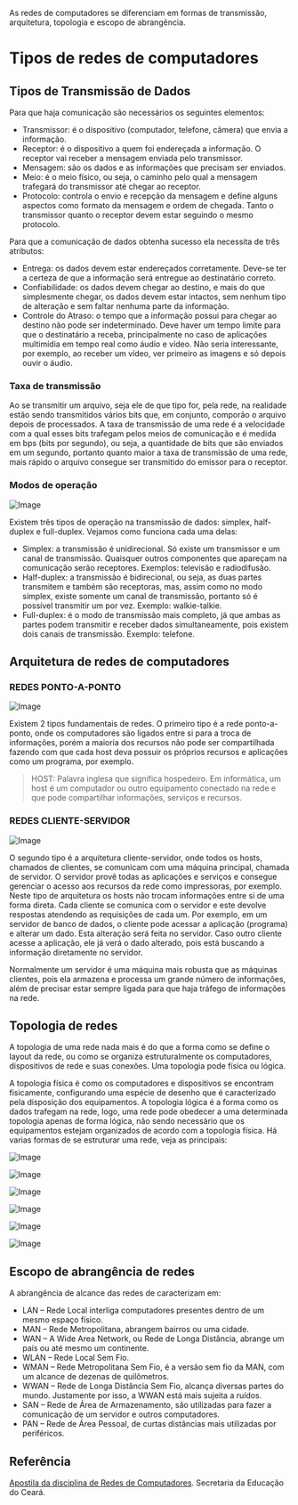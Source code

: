 As redes de computadores se diferenciam em formas de transmissão, arquitetura, topologia e escopo de abrangência.

# Tipos de redes de computadores
## Tipos de Transmissão de Dados

Para que haja comunicação são necessários os seguintes elementos:

- Transmissor: é o dispositivo (computador, telefone, câmera) que envia a informação.
- Receptor: é o dispositivo a quem foi endereçada a informação. O receptor vai receber a mensagem enviada pelo transmissor.
- Mensagem: são os dados e as informações que precisam ser enviados.
- Meio: é o meio físico, ou seja, o caminho pelo qual a mensagem trafegará do transmissor até chegar ao receptor.
- Protocolo: controla o envio e recepção da mensagem e define alguns aspectos como formato da mensagem e ordem de chegada. Tanto o transmissor quanto o receptor devem estar seguindo o mesmo protocolo.

Para que a comunicação de dados obtenha sucesso ela necessita de três atributos:

- Entrega: os dados devem estar endereçados corretamente. Deve-se ter a certeza de que a informação será entregue ao destinatário correto.
- Confiabilidade: os dados devem chegar ao destino, e mais do que simplesmente chegar, os dados devem estar intactos, sem nenhum tipo de alteração e sem faltar nenhuma parte da informação.
- Controle do Atraso: o tempo que a informação possui para chegar ao destino não pode ser indeterminado. Deve haver um tempo limite para que o destinatário a receba, principalmente no caso de aplicações multimídia em tempo real como áudio e vídeo. Não seria interessante, por exemplo, ao receber um vídeo, ver primeiro as imagens e só depois ouvir o áudio.

### Taxa de transmissão

Ao se transmitir um arquivo, seja ele de que tipo for, pela rede, na realidade estão sendo transmitidos vários bits que, em conjunto, comporão o arquivo depois de processados. A taxa de transmissão de uma rede é a velocidade com a qual esses bits trafegam pelos meios de comunicação e é medida em bps (bits por segundo), ou seja, a quantidade de bits que são enviados em um segundo, portanto quanto maior a taxa de transmissão de uma rede, mais rápido o arquivo consegue ser transmitido do emissor para o receptor.

### Modos de operação

![Image](https://user-images.githubusercontent.com/45495068/182736472-99d96cd9-8f26-49c5-b69b-5a51b931767e.png)

Existem três tipos de operação na transmissão de dados: simplex, half-duplex e full-duplex. Vejamos como funciona cada uma delas:

- Simplex: a transmissão é unidirecional. Só existe um transmissor e um canal de transmissão. Quaisquer outros componentes que apareçam na comunicação serão receptores. Exemplos: televisão e radiodifusão.
- Half-duplex: a transmissão é bidirecional, ou seja, as duas partes transmitem e também são receptoras, mas, assim como no modo simplex, existe somente um canal de transmissão, portanto só é possível transmitir um por vez. Exemplo: walkie-talkie.
- Full-duplex: é o modo de transmissão mais completo, já que ambas as partes podem transmitir e receber dados simultaneamente, pois existem dois canais de transmissão. Exemplo: telefone.

## Arquitetura de redes de computadores

### REDES PONTO-A-PONTO

![Image](https://user-images.githubusercontent.com/45495068/182733236-f65f6c8c-424f-46a5-b36d-d627ca8aa7a1.png)

Existem 2 tipos fundamentais de redes. O primeiro tipo é a rede ponto-a-ponto, onde os computadores são ligados entre si para a troca de informações, porém a maioria dos recursos não pode ser compartilhada fazendo com que cada host deva possuir os próprios recursos e aplicações como um programa, por exemplo.

> HOST: Palavra inglesa que significa hospedeiro.
> Em informática, um host é um computador ou outro equipamento conectado na rede e que pode compartilhar informações, serviços e recursos.

### REDES CLIENTE-SERVIDOR

![Image](https://user-images.githubusercontent.com/45495068/182733684-fdbb7944-6cbb-464f-a5b3-96f6728327ab.png)


O segundo tipo é a arquitetura cliente-servidor, onde todos os hosts, chamados de clientes, se comunicam com uma máquina principal, chamada de servidor. O servidor provê todas as aplicações e serviços e consegue gerenciar o acesso aos recursos da rede como impressoras, por exemplo. Neste tipo de arquitetura os hosts não trocam informações entre si de uma forma direta.
Cada cliente se comunica com o servidor e este devolve respostas atendendo as requisições de cada um. Por exemplo, em um servidor de banco de dados, o cliente pode acessar a aplicação (programa) e alterar um dado. Esta alteração será feita no servidor. Caso outro cliente acesse a aplicação, ele já verá o dado alterado, pois está buscando a informação diretamente no servidor.

Normalmente um servidor é uma máquina mais robusta que as máquinas clientes, pois ela armazena e processa um grande número de informações,  além de precisar estar sempre ligada para que haja tráfego de informações na rede.

## Topologia de redes

A topologia de uma rede nada mais é do que a forma como se define o layout da rede, ou como se organiza estruturalmente os computadores, dispositivos de rede e suas conexões. Uma topologia pode física ou lógica. 

A topologia física é como os computadores e dispositivos se encontram fisicamente, configurando uma espécie de desenho que é caracterizado pela disposição dos equipamentos. A topologia lógica é a forma como os dados trafegam na rede, logo, uma rede pode obedecer a uma determinada topologia apenas de forma lógica, não sendo necessário que os equipamentos estejam organizados de
acordo com a topologia física. Há varias formas de se estruturar uma rede, veja as principais:

![Image](https://user-images.githubusercontent.com/45495068/182739000-d1a24f90-aefb-4146-8384-b76ec65d7cfb.png)

![Image](https://user-images.githubusercontent.com/45495068/182739043-dac9a65d-27f0-43a1-9356-0438df56b672.png)

![Image](https://user-images.githubusercontent.com/45495068/182739095-2a528b3e-023e-4fd9-b505-b4913b84b61f.png)

![Image](https://user-images.githubusercontent.com/45495068/182739138-dc2b36e8-71cf-477f-89e5-5ddb7138f5ec.png)

![Image](https://user-images.githubusercontent.com/45495068/182739187-a7f94769-d805-49f5-af88-4390b991cb8a.png)

![Image](https://user-images.githubusercontent.com/45495068/182739222-4c11a233-32ee-4d51-9df2-40c23a3fa119.png)

## Escopo de abrangência de redes

A abrangência de alcance das redes de caracterizam em:

* LAN – Rede Local interliga computadores presentes dentro de um mesmo espaço físico.
* MAN – Rede Metropolitana, abrangem bairros ou uma cidade.
* WAN – A Wide Area Network, ou Rede de Longa Distância, abrange um país ou até mesmo um continente.
* WLAN – Rede Local Sem Fio.
* WMAN – Rede Metropolitana Sem Fio, é a versão sem fio da MAN, com um alcance de dezenas de quilômetros.
* WWAN – Rede de Longa Distância Sem Fio, alcança diversas partes do mundo. Justamente por isso, a WWAN está mais sujeita a ruídos.
* SAN – Rede de Área de Armazenamento, são utilizadas para fazer a comunicação de um servidor e outros computadores.
* PAN – Rede de Área Pessoal, de curtas distâncias mais utilizadas por periféricos.

## Referência

[Apostila da disciplina de Redes de Computadores](https://educacaoprofissional.seduc.ce.gov.br/images/material_didatico/redes_de_computadores/redes_de_computadores.pdf). Secretaria da Educação do Ceará.
